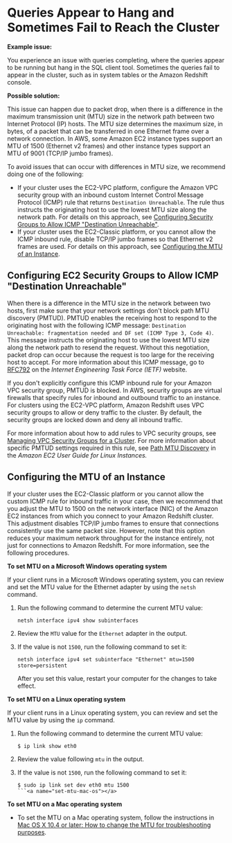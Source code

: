 # Queries Appear to Hang and Sometimes Fail to Reach the Cluster<a name="connecting-drop-issues"></a>

**Example issue:**

You experience an issue with queries completing, where the queries appear to be running but hang in the SQL client tool\. Sometimes the queries fail to appear in the cluster, such as in system tables or the Amazon Redshift console\. 

**Possible solution:**

 This issue can happen due to packet drop, when there is a difference in the maximum transmission unit \(MTU\) size in the network path between two Internet Protocol \(IP\) hosts\. The MTU size determines the maximum size, in bytes, of a packet that can be transferred in one Ethernet frame over a network connection\. In AWS, some Amazon EC2 instance types support an MTU of 1500 \(Ethernet v2 frames\) and other instance types support an MTU of 9001 \(TCP/IP jumbo frames\)\. 

 To avoid issues that can occur with differences in MTU size, we recommend doing one of the following: 
+ If your cluster uses the EC2\-VPC platform, configure the Amazon VPC security group with an inbound custom Internet Control Message Protocol \(ICMP\) rule that returns `Destination Unreachable`\. The rule thus instructs the originating host to use the lowest MTU size along the network path\. For details on this approach, see [Configuring Security Groups to Allow ICMP "Destination Unreachable"](#configure-custom-icmp)\. 
+ If your cluster uses the EC2\-Classic platform, or you cannot allow the ICMP inbound rule, disable TCP/IP jumbo frames so that Ethernet v2 frames are used\. For details on this approach, see [Configuring the MTU of an Instance](#set-mtu)\.

## Configuring EC2 Security Groups to Allow ICMP "Destination Unreachable"<a name="configure-custom-icmp"></a>

 When there is a difference in the MTU size in the network between two hosts, first make sure that your network settings don't block path MTU discovery \(PMTUD\)\. PMTUD enables the receiving host to respond to the originating host with the following ICMP message: `Destination Unreachable: fragmentation needed and DF set (ICMP Type 3, Code 4)`\. This message instructs the originating host to use the lowest MTU size along the network path to resend the request\. Without this negotiation, packet drop can occur because the request is too large for the receiving host to accept\. For more information about this ICMP message, go to [RFC792](http://tools.ietf.org/html/rfc792) on the *Internet Engineering Task Force \(IETF\)* website\. 

 If you don't explicitly configure this ICMP inbound rule for your Amazon VPC security group, PMTUD is blocked\. In AWS, security groups are virtual firewalls that specify rules for inbound and outbound traffic to an instance\. For clusters using the EC2\-VPC platform, Amazon Redshift uses VPC security groups to allow or deny traffic to the cluster\. By default, the security groups are locked down and deny all inbound traffic\.

 For more information about how to add rules to VPC security groups, see [Managing VPC Security Groups for a Cluster](managing-vpc-security-groups.md)\. For more information about specific PMTUD settings required in this rule, see [Path MTU Discovery](https://docs.aws.amazon.com/AWSEC2/latest/UserGuide/network_mtu.html#path_mtu_discovery) in the *Amazon EC2 User Guide for Linux Instances\.* 

## Configuring the MTU of an Instance<a name="set-mtu"></a>

 If your cluster uses the EC2\-Classic platform or you cannot allow the custom ICMP rule for inbound traffic in your case, then we recommend that you adjust the MTU to 1500 on the network interface \(NIC\) of the Amazon EC2 instances from which you connect to your Amazon Redshift cluster\. This adjustment disables TCP/IP jumbo frames to ensure that connections consistently use the same packet size\. However, note that this option reduces your maximum network throughput for the instance entirely, not just for connections to Amazon Redshift\. For more information, see the following procedures\. <a name="set-mtu-win-os"></a>

**To set MTU on a Microsoft Windows operating system**

If your client runs in a Microsoft Windows operating system, you can review and set the MTU value for the Ethernet adapter by using the `netsh` command\. 

1. Run the following command to determine the current MTU value: 

   ```
   netsh interface ipv4 show subinterfaces
   ```

1.  Review the `MTU` value for the `Ethernet` adapter in the output\. 

1. If the value is not `1500`, run the following command to set it: 

   ```
   netsh interface ipv4 set subinterface "Ethernet" mtu=1500 store=persistent
   ```

   After you set this value, restart your computer for the changes to take effect\.<a name="set-mtu-linux-os"></a>

**To set MTU on a Linux operating system**

 If your client runs in a Linux operating system, you can review and set the MTU value by using the `ip` command\. 

1. Run the following command to determine the current MTU value: 

   ```
   $ ip link show eth0
   ```

1. Review the value following `mtu` in the output\. 

1. If the value is not `1500`, run the following command to set it: 

   ```
   $ sudo ip link set dev eth0 mtu 1500
   ```<a name="set-mtu-mac-os"></a>

**To set MTU on a Mac operating system**
+ To set the MTU on a Mac operating system, follow the instructions in [Mac OS X 10\.4 or later: How to change the MTU for troubleshooting purposes](https://support.apple.com/kb/ht2532)\.
